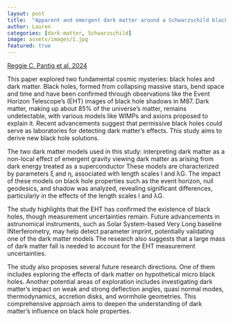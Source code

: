 ```yaml
---
layout: post
title:  "Apparent and emergent dark matter around a Schwarzschild black hole"
author: Lauren
categories: [dark-matter, Schwarzschild]
image: assets/images/1.jpg
featured: true
---
```

[Reggie C. Pantig et al. 2024](https://arxiv.org/pdf/2405.07531)

This paper explored two fundamental cosmic mysteries: black holes and dark matter. Black holes, formed from collapsing massive stars, bend space and time and have been confirmed through observations like the Event Horizon Telescope’s (EHT) images of black hole shadows in M87. Dark matter, making up about 85% of the universe’s matter, remains undetectable, with various models like WIMPs and axions proposed to explain it. Recent advancements suggest that permissive black holes could serve as laboratories for detecting dark matter’s effects. This study aims to derive new black hole solutions. 

The two dark matter models used in this study:
interpreting dark matter as a non-local effect of emergent gravity
viewing dark matter as arising from dark energy treated as a superconductor 
These models are characterized by parameters ξ and η, associated with length scales l and λG. The impact of these models on black hole properties such as the event horizon, null geodesics, and shadow was analyzed, revealing significant differences, particularly in the effects of the length scales l and λG. 

The study highlights that the EHT has confirmed the existence of black holes, though measurement uncertainties remain. Future advancements in astrunomical instruments, such as Solar System-based Very Long baseline INterferometry, may help detect parameter imprint, potentially validating one of the dark matter models The research also suggests that a large mass of dark matter fall is needed to account for the EHT measurement uncertainties. 

The study also proposes several future research directions. One of them includes exploring the effects of dark matter on hypothetical micro black holes. Another potential areas of exploration includes investigating dark matter’s impact on weak and strong deflection angles, quasi normal modes, thermodynamics, accretion disks, and wormhole geometries. This comprehensive approach aims to deepen the understanding of dark matter’s influence on black hole properties. 

